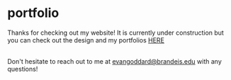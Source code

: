 # portfolio
Thanks for checking out my website! It is currently under construction but you can check out the design and my portfolios <a href ="https://drive.google.com/drive/folders/1l9b16zegWOnq-IiT5TbgRqOV9Q29u2EB?usp=sharing">HERE</a>


<br>Don't hesitate to reach out to me at evangoddard@brandeis.edu with any questions!
